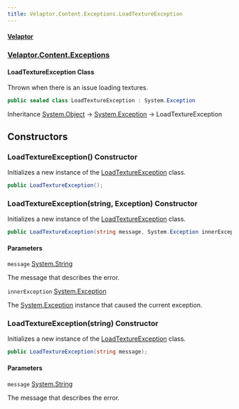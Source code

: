 ```yaml
---
title: Velaptor.Content.Exceptions.LoadTextureException
---
```


#### [Velaptor](Namespaces.md 'Velaptor Namespaces')
### [Velaptor.Content.Exceptions](Velaptor.Content.Exceptions.md 'Velaptor.Content.Exceptions')

#### LoadTextureException Class

Thrown when there is an issue loading textures.

```csharp
public sealed class LoadTextureException : System.Exception
```

Inheritance [System.Object](https://docs.microsoft.com/en-us/dotnet/api/System.Object 'System.Object') → [System.Exception](https://docs.microsoft.com/en-us/dotnet/api/System.Exception 'System.Exception') → LoadTextureException
## Constructors

<a name='Velaptor.Content.Exceptions.LoadTextureException.LoadTextureException()'></a>

### LoadTextureException() Constructor

Initializes a new instance of the [LoadTextureException](Velaptor.Content.Exceptions.LoadTextureException.md 'Velaptor.Content.Exceptions.LoadTextureException') class.

```csharp
public LoadTextureException();
```

<a name='Velaptor.Content.Exceptions.LoadTextureException.LoadTextureException(string,System.Exception)'></a>

### LoadTextureException(string, Exception) Constructor

Initializes a new instance of the [LoadTextureException](Velaptor.Content.Exceptions.LoadTextureException.md 'Velaptor.Content.Exceptions.LoadTextureException') class.

```csharp
public LoadTextureException(string message, System.Exception innerException);
```
#### Parameters

<a name='Velaptor.Content.Exceptions.LoadTextureException.LoadTextureException(string,System.Exception).message'></a>

`message` [System.String](https://docs.microsoft.com/en-us/dotnet/api/System.String 'System.String')

The message that describes the error.

<a name='Velaptor.Content.Exceptions.LoadTextureException.LoadTextureException(string,System.Exception).innerException'></a>

`innerException` [System.Exception](https://docs.microsoft.com/en-us/dotnet/api/System.Exception 'System.Exception')

The [System.Exception](https://docs.microsoft.com/en-us/dotnet/api/System.Exception 'System.Exception') instance that caused the current exception.

<a name='Velaptor.Content.Exceptions.LoadTextureException.LoadTextureException(string)'></a>

### LoadTextureException(string) Constructor

Initializes a new instance of the [LoadTextureException](Velaptor.Content.Exceptions.LoadTextureException.md 'Velaptor.Content.Exceptions.LoadTextureException') class.

```csharp
public LoadTextureException(string message);
```
#### Parameters

<a name='Velaptor.Content.Exceptions.LoadTextureException.LoadTextureException(string).message'></a>

`message` [System.String](https://docs.microsoft.com/en-us/dotnet/api/System.String 'System.String')

The message that describes the error.